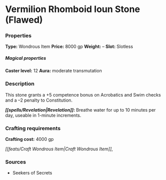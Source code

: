 ﻿---
Title: "Vermilion Rhomboid Ioun Stone (Flawed)"
Type: "Wondrous Item"
Price: "8000 gp"
Weight: "–"
Slot: "Slotless"
Caster level: "12"
Aura: "moderate transmutation"
Description: |
  "This stone grants a +5 competence bonus on Acrobatics and Swim checks and a –2 penalty to Constitution.
  **Revelation:** Breathe water for up to 10 minutes per day, useable in 1-minute increments."
Crafting cost: "4000 gp"
Sources: "['Seekers of Secrets']"
---

# Vermilion Rhomboid Ioun Stone (Flawed)

### Properties

**Type:** Wondrous Item **Price:** 8000 gp **Weight:** – **Slot:** Slotless

##### Magical properties

**Caster level:** 12 **Aura:** moderate transmutation

### Description

This stone grants a +5 competence bonus on Acrobatics and Swim checks and a –2 penalty to Constitution.

**_[[spells/Revelation|Revelation]]_:** Breathe water for up to 10 minutes per day, useable in 1-minute increments.

### Crafting requirements

**Crafting cost:** 4000 gp

_[[feats/Craft Wondrous Item|Craft Wondrous Item]]_,

### Sources

* Seekers of Secrets